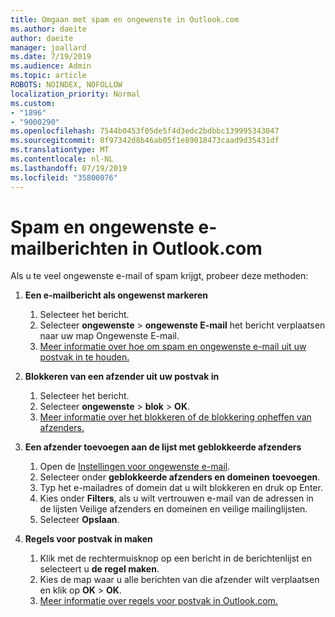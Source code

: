 ```yaml
---
title: Omgaan met spam en ongewenste in Outlook.com
ms.author: daeite
author: daeite
manager: joallard
ms.date: 7/19/2019
ms.audience: Admin
ms.topic: article
ROBOTS: NOINDEX, NOFOLLOW
localization_priority: Normal
ms.custom:
- "1896"
- "9000290"
ms.openlocfilehash: 7544b0453f05de5f4d3edc2bdbbc139995343047
ms.sourcegitcommit: 8f97342d8b46ab05f1e89018473caad9d35431df
ms.translationtype: MT
ms.contentlocale: nl-NL
ms.lasthandoff: 07/19/2019
ms.locfileid: "35800076"
---
```

# <a name="spam-and-junk-email-in-outlookcom"></a>Spam en ongewenste e-mailberichten in Outlook.com

Als u te veel ongewenste e-mail of spam krijgt, probeer deze methoden:

1. **Een e-mailbericht als ongewenst markeren**
    1. Selecteer het bericht.
    1. Selecteer **ongewenste** > **ongewenste E-mail** het bericht verplaatsen naar uw map Ongewenste E-mail.
    1. [Meer informatie over hoe om spam en ongewenste e-mail uit uw postvak in te houden.](https://support.office.com/article/a3ece97b-82f8-4a5e-9ac3-e92fa6427ae4?wt.mc_id=Office_Outlook_com_Alchemy)

1. **Blokkeren van een afzender uit uw postvak in**
    1. Selecteer het bericht.
    1. Selecteer **ongewenste** > **blok** > **OK**.
    1. [Meer informatie over het blokkeren of de blokkering opheffen van afzenders.](https://support.office.com/article/afba1c94-77bb-4f50-8b85-057cf52f4d5e?wt.mc_id=Office_Outlook_com_Alchemy)

1. **Een afzender toevoegen aan de lijst met geblokkeerde afzenders**
    1. Open de [Instellingen voor ongewenste e-mail](https://outlook.live.com/mail/options/mail/junkEmail/blockedSendersAndDomainsV2).
    1. Selecteer onder **geblokkeerde afzenders en domeinen** **toevoegen**.
    1. Typ het e-mailadres of domein dat u wilt blokkeren en druk op Enter.
    1. Kies onder **Filters**, als u wilt vertrouwen e-mail van de adressen in de lijsten Veilige afzenders en domeinen en veilige mailinglijsten.
    1. Selecteer **Opslaan**.

1. **Regels voor postvak in maken**
    1. Klik met de rechtermuisknop op een bericht in de berichtenlijst en selecteert u **de regel maken**.
    1. Kies de map waar u alle berichten van die afzender wilt verplaatsen en klik op **OK** > **OK**.
    1. [Meer informatie over regels voor postvak in Outlook.com.](https://support.office.com/article/4b094371-a5d7-49bd-8b1b-4e4896a7cc5d?wt.mc_id=Office_Outlook_com_Alchemy)